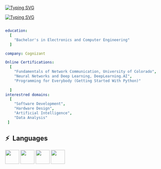 [![Typing SVG](https://readme-typing-svg.demolab.com?font=Fira+Code&size=30&pause=1000&color=F71B3B&repeat=false&random=false&width=435&lines=Lalith+Kishore+Sridhar)](https://git.io/typing-svg)

[![Typing SVG](https://readme-typing-svg.demolab.com?font=Fira+Code&pause=1000&color=F71B3B&random=false&width=435&lines=Engineer)](https://git.io/typing-svg)

```yaml

education:
  [
    "Bachelor's in Electronics and Computer Engineering"
  ]

company: Cognizant

Online Certifications:
  [
    "Fundamentals of Network Communication, University of Colorado",
    "Neural Networks and Deep Learning, DeepLearning.AI",
    "Programming for Everybody (Getting Started With Python)"
    
  ]
interestred domains:
  [
    "Software Development",
    "Hardware Design",
    "Artificial Intelligence",
    "Data Analysis"
 ]

```

<h2> ⚡ &nbsp;Languages </h2>
<p align="left">
<img src="https://cdn.jsdelivr.net/gh/devicons/devicon/icons/cplusplus/cplusplus-original.svg"  width="45" height="45"/>
<img src="https://cdn.jsdelivr.net/gh/devicons/devicon/icons/c/c-original.svg" width="45" height="45" />
<img src="https://cdn.jsdelivr.net/gh/devicons/devicon/icons/python/python-original.svg" width="45" height="45"/>    
<img src="https://cdn.jsdelivr.net/gh/devicons/devicon/icons/mysql/mysql-original-wordmark.svg" width="45" height="45" />       
</p>


<!--
**Lalith2201** is a ✨ _special_ ✨ repository because its `README.md` (this file) appears on your GitHub profile.

Here are some ideas to get you started:

- 🔭 I’m currently working on ...
- 🌱 I’m currently learning ...
- 👯 I’m looking to collaborate on ...
- 🤔 I’m looking for help with ...
- 💬 Ask me about ...
- 📫 How to reach me: ...
- 😄 Pronouns: ...
- ⚡ Fun fact: ...
-->
